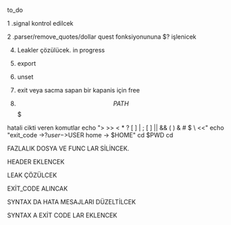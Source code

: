 to_do

1 .signal kontrol edilcek

2 .parser/remove_quotes/dollar quest fonksiyonununa $? işlenicek
   
4. Leakler çözülücek. in progress
   
5. export

6. unset

7. exit veya sacma sapan bir kapanis için free

8. $$PATH$$$

hatali cikti veren komutlar
echo "> >> < * ? [ ] | ; [ ] || && ( ) & # $ \ <<"
echo "exit_code ->$? user ->$USER home -> $HOME"
cd $PWD
cd


FAZLALIK DOSYA VE FUNC LAR SİLİNCEK.

HEADER EKLENCEK

LEAK ÇÖZÜLCEK

EXİT_CODE ALINCAK

SYNTAX DA HATA MESAJLARI DÜZELTİLCEK

SYNTAX A EXİT CODE LAR EKLENCEK

